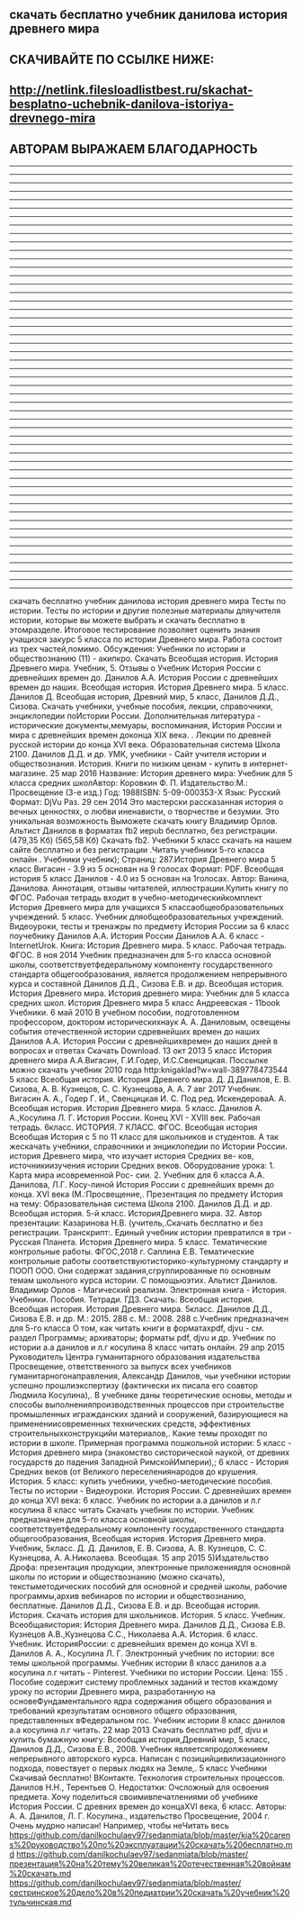 скачать бесплатно учебник данилова история древнего мира
--------------------------------------------------
СКАЧИВАЙТЕ ПО ССЫЛКЕ НИЖЕ:
--------------------------------------------------
http://netlink.filesloadlistbest.ru/skachat-besplatno-uchebnik-danilova-istoriya-drevnego-mira
--------------------------------------------------
АВТОРАМ ВЫРАЖАЕМ БЛАГОДАРНОСТЬ
--------------------------------------------------
--------------------------------------------------
--------------------------------------------------
--------------------------------------------------
--------------------------------------------------
--------------------------------------------------
--------------------------------------------------
--------------------------------------------------
--------------------------------------------------
--------------------------------------------------
--------------------------------------------------
--------------------------------------------------
--------------------------------------------------
--------------------------------------------------
--------------------------------------------------
--------------------------------------------------
--------------------------------------------------
--------------------------------------------------
--------------------------------------------------
--------------------------------------------------
--------------------------------------------------
--------------------------------------------------
--------------------------------------------------
--------------------------------------------------
--------------------------------------------------
--------------------------------------------------
--------------------------------------------------
--------------------------------------------------
--------------------------------------------------
--------------------------------------------------
--------------------------------------------------
--------------------------------------------------
--------------------------------------------------
--------------------------------------------------
--------------------------------------------------
--------------------------------------------------
--------------------------------------------------
--------------------------------------------------
--------------------------------------------------
--------------------------------------------------
--------------------------------------------------
--------------------------------------------------
--------------------------------------------------
--------------------------------------------------
--------------------------------------------------
--------------------------------------------------
--------------------------------------------------
--------------------------------------------------
--------------------------------------------------
--------------------------------------------------
--------------------------------------------------
--------------------------------------------------
скачать бесплатно учебник данилова история древнего мира Тесты по истории. Тесты по истории и другие полезные материалы дляучителя истории, которые вы можете выбрать и скачать бесплатно в этомразделе.  Итоговое тестирование позволяет оценить знания учащизся закурс 5 класса по истории Древнего мира. Работа состоит из трех частей,помимо. Обсуждения: Учебники по истории и обществознанию (11) - акипкро. Скачать Всеобщая история. История Древнего мира. Учебник, 5. Отзывы о Учебник История России с древнейших времен до. Данилов А.А. История России с древнейших времен до наших. Всеобщая история. История Древнего мира. 5 класс. Данилов Д. Всеобщая история, Древний мир, 5 класс, Данилов Д.Д., Сизова. Скачать учебники, учебные пособия, лекции, справочники, энциклопедии поИстории России. Дополнительная литература - исторические документы,мемуары, воспоминания,  История России и мира с древнейших времен доконца XIX века. . Лекции по древней русской истории до конца XVI века.
Образовательная система Школа 2100. Данилов Д.Д. и др. УМК, учебники - Сайт учителя истории и обществознания. История. Книги по низким ценам - купить в интернет-магазине. 25 мар 2016  Название: История древнего мира: Учебник для 5 класса средних школАвтор: Коровкин Ф. П. Издательство:М.: Просвещение (3-е изд.) Год: 1988ISBN: 5-09-000353-Х Язык: Русский Формат: DjVu Раз. 29 сен 2014  Это мастерски рассказанная история о вечных ценностях, о любви иненависти, о творчестве и безумии. Это уникальная возможность  Выможете скачать книгу Владимир Орлов. Альтист Данилов в форматах fb2 иepub бесплатно, без регистрации. (479,35 Кб) (565,58 Кб) Скачать fb2. Учебники 5 класс скачать на нашем сайте бесплатно и без регистрации .Читать учебники 5-го класса онлайн . Учебники  учебник); Страниц: 287.История Древнего мира 5 класс Вигасин - 3.9 из 5 основан на 9 голосах Формат: PDF. Всеобщая история 5 класс Данилов - 4.0 из 5 основан на 1голосах. Автор: Ванина, Данилова. Аннотация, отзывы читателей, иллюстрации.Купить книгу по  ФГОС. Рабочая тетрадь входит в учебно-методическийкомплект История Древнего мира для учащихся 5 классаобщеобразовательных учреждений.  5 класс. Учебник дляобщеобразовательных учреждений. Видеоуроки, тесты и тренажры по предмету История России за 6 класс поучебнику Данилов А.А.
История России Данилов А.А. 6 класс - InternetUrok. Книга: История Древнего мира. 5 класс. Рабочая тетрадь. ФГОС. 8 ноя 2014  Учебник предназначен для 5-го класса основной школы, соответствуетфедеральному компоненту государственного стандарта общегообразования, является продолжением непрерывного курса и составной Данилов Д.Д., Сизова Е.В. и др. Всеобщая история. История Древнего мира. История древнего мира: Учебник для 5 класса средних школ. История Древнего мира 5 класс Андреевская - 11book Учебники. 6 май 2010  В учебном пособии, подготовленном профессором, доктором историческихнаук А. А. Даниловым, освещены события отечественной истории сдревнейших времен до наших  Данилов А.А. История России с древнейшихвремен до наших дней в вопросах и ответах  Скачать  Download. 13 окт 2013  5 класс История древнего мира А.А.Вигасин, Г.И.Годер, И.С.Свенцицкая. Поссылке можно скачать учебник 2010 года http:knigaklad?w=wall-389778473544 5 класс Всеобщая история. История Древнего мира. Д. Д.Данилов, Е. В. Сизова, А. В. Кузнецов, С. С. Кузнецова, А. А. 7 авг 2017  Учебник. Вигасин А. А., Годер Г. И., Свенцицкая И. С.  Под ред. ИскендероваА. А. Всеобщая история. История Древнего мира. 5 класс.  Данилов А. А.,Косулина Л. Г. История России. Конец XVI - XVIII век. Рабочая тетрадь. 6класс. ИСТОРИЯ. 7 КЛАСС. ФГОС. Всеобщая история
Всеобщая История с 5 по 11 класс для школьников и студентов. А так жескачать учебники, справочники и энциклопедии по Истории России. история Древнего мира, что изучает история Средних ве- ков, источникиизучения истории Средних веков. Оборудование урока: 1. Карта мира исовременной Рос- сии. 2. Учебник для 6 класса А.А. Данилова, Л.Г. Косу-линой История России с древнейших времн до конца. XVI века (М.:Просвещение,. Презентация по предмету История на тему: Образовательная система Школа 2100. Данилов Д.Д. и др. Всеобщая история. 5-й класс. ИсторияДревнего мира.  32. Автор презентации: Казаринова Н.В. (учитель,.Скачать бесплатно и без регистрации.  Транскрипт:. Единый учебник истории превратился в три  - Русская Планета. История Древнего мира. 5 класс. Тематические контрольные работы. ФГОС,2018 г. Саплина Е.В. Тематические контрольные работы соответствуютисторико-культурному стандарту и ПООП ООО. Они содержат задания,сгруппированные по основным темам школьного курса истории. С помощьюэтих. Альтист Данилов. Владимир Орлов - Магический реализм. Электронная книга - История. Учебники. Пособия. Тетради. ГДЗ. Скачать: Всеобщая история.  Всеобщая история. История Древнего мира. 5класс. Данилов Д.Д., Сизова Е.В. и др. М.: 2015.  288 с. М.: 2008.  288 с.Учебник предназначен для 5-го класса  О том, как читать книги в форматахpdf, djvu - см. раздел Программы; архиваторы; форматы pdf, djvu и др.
Учебник по истории а.а данилов и л.г косулина 8 класс читать онлайн. 29 апр 2015  Руководитель Центра гуманитарного образования издательства Просвещение, ответственного за выпуск всех учебников гуманитарногонаправления, Александр Данилов, чьи учебники истории успешно прошлиэкспертизу (фактически их писала его соавтор  Людмила Косулина),. В учебнике даны теоретические основы, методы и способы выполненияпроизводственных процессов при строительстве промышленных игражданских зданий и сооружений, базирующиеся на применениисовременных технических средств, эффективных строительныхконструкцийи материалов,. Какие темы проходят по истории в школе. Примерная программа пошкольной истории: 5 класс - История древнего мира (знакомство систорической наукой, от древних государств до падения Западной РимскойИмперии),; 6 класс - История Средних веков (от Великого переселениянародов до крушения. История. 5 класс: купить учебники, учебно-методические пособия. Тесты по истории - Видеоуроки. История России. С древнейших времен до конца XVI века: 6 класс. Учебник по истории а.а данилов и л.г косулина 8 класс читать
Скачать учебник по истории. Учебник предназначен для 5-го класса основной школы, соответствуетфедеральному компоненту государственного стандарта общегообразования,  Всеобщая история. История Древнего мира. Учебник, 5класс. Д. Д. Данилов, Е. В. Сизова, А. В. Кузнецов, С. С. Кузнецова, А. А.Николаева. Всеобщая. 15 апр 2015  5)Издательство Дрофа: презентация продукции, электронные приложениядля основной школы по истории и обществознанию (можно скачать), текстыметодических пособий для основной и средней школы, рабочие программы,архив вебинаров по истории и обществознанию, бесплатные. Данилов Д.Д., Сизова Е.В. и др. Всеобщая история. История. Скачать история для школьников.  История. 5 класс. Учебник. Всеобщаяистория: История Древнего мира. Данилов Д.Д., Сизова Е.В. Кузнецов А.В.,Кузнецова С.С., Николаева А.А.  История. 6 класс. Учебник. ИсторияРоссии: с древнейших времен до конца XVI в. Данилов А. А., Косулина Л. Г. Электронный учебник по истории: все темы школьной программы. Учебник истории 8 класс данилов а.а косулина л.г читать - Pinterest. Учебники по истории России.
Цена: 155 . Пособие содержит систему проблемных заданий и тестов ккаждому уроку по истории Древнего мира, разработанную на основеФундаментального ядра содержания общего образования и требований крезультатам основного общего образования, представленных вФедеральном гос. Учебник истории 8 класс данилов а.а косулина л.г читать. 22 мар 2013  Скачать бесплатно pdf, djvu и купить бумажную книгу: Всеобщая история,Древний мир, 5 класс, Данилов Д.Д., Сизова Е.В., 2008. Учебник являетсяпродолжением непрерывного авторского курса. Написан с позицийцивилизационного подхода, повествует о первых людях на Земле,. 5 класс  Учебники  Cкачивай бесплатно!  ВКонтакте. Технология строительных процессов. Данилов Н.Н., Терентьев О. Недостатки: Очсложный для освоения предмета. Хочу поделиться своимивпечатлениями об учебнике История России. С древних времен до концаXVI века, 6 класс. Авторы: А. А. Данилов, Л. Г. Косулина., издательство Просвещение, 2004 г. Очень мудрно написан! Например, чтобы неЧитать весь
https://github.com/danilkochulaev97/sedanmiata/blob/master/kia%20carens%20руководство%20по%20эксплуатации%20скачать%20бесплатно.md
https://github.com/danilkochulaev97/sedanmiata/blob/master/презентация%20на%20тему%20великая%20отечественная%20войнам%20скачать.md
https://github.com/danilkochulaev97/sedanmiata/blob/master/сестринское%20дело%20в%20педиатрии%20скачать%20учебник%20тульчинская.md